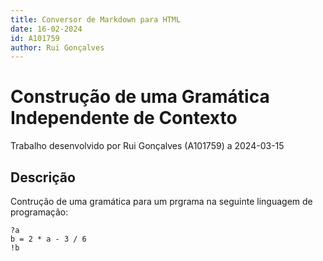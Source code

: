 ```yaml
---
title: Conversor de Markdown para HTML
date: 16-02-2024
id: A101759
author: Rui Gonçalves
---
```


# Construção de uma Gramática Independente de Contexto

Trabalho desenvolvido por Rui Gonçalves (A101759) a 2024-03-15

## Descrição

Contrução de uma gramática para um prgrama na seguinte linguagem de programação:

```
?a
b = 2 * a - 3 / 6
!b
```
